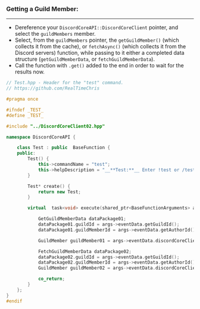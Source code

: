 ### **Getting a Guild Member:**
---
- Dereference your `DiscordCoreAPI::DiscordCoreClient` pointer, and select the `guildMembers` member.
- Select, from the `guildMembers` pointer, the `getGuildMember()` (which collects it from the cache), or `fetchAsync()` (which collects it from the Discord servers) function, while passing to it either a completed data structure (`getGuildMemberData`, or `fetchGuildMemberData`).
- Call the function with `.get()` added to the end in order to wait for the results now.

```cpp
// Test.hpp - Header for the "test" command.
// https://github.com/RealTimeChris

#pragma once

#ifndef _TEST_
#define _TEST_

#include "../DiscordCoreClient02.hpp"

namespace DiscordCoreAPI {

	class Test : public  BaseFunction {
	public:
		Test() {
			this->commandName = "test";
			this->helpDescription = "__**Test:**__ Enter !test or /test to run this command!";
		}

		Test* create() {
			return new Test;
		}

		virtual  task<void> execute(shared_ptr<BaseFunctionArguments> args) {

			GetGuildMemberData dataPackage01;
			dataPackage01.guildId = args->eventData.getGuildId();
			dataPackage01.guildMemberId = args->eventData.getAuthorId();

			GuildMember guildMember01 = args->eventData.discordCoreClient->guildMembers->getGuildMemberAsync(dataPackage01).get();

			FetchGuildMemberData dataPackage02;
			dataPackage02.guildId = args->eventData.getGuildId();
			dataPackage02.guildMemberId = args->eventData.getAuthorId();
			GuildMember guildMember02 = args->eventData.discordCoreClient->guildMembers->fetchAsync(dataPackage02).get();

			co_return;
		}
	};
}
#endif
```
